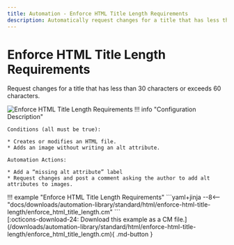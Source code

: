 ```yaml
---
title: Automation - Enforce HTML Title Length Requirements
description: Automatically request changes for a title that has less than 30 characters or exceeds 60 characters.
---
```

# Enforce HTML Title Length Requirements

<!-- --8<-- [start:example]-->

Request changes for a title that has less than 30 characters or exceeds 60 characters.

![Enforce HTML Title Length Requirements](/automations/standard/html/enforce-html-title-length/enforce-html-title-length.png)
!!! info "Configuration Description"

    Conditions (all must be true):
    
    * Creates or modifies an HTML file.
    * Adds an image without writing an alt attribute.
    
    Automation Actions:
    
    * Add a “missing alt attribute” label
    * Request changes and post a comment asking the author to add alt attributes to images.

<div class="automationExample" markdown="1">
!!! example "Enforce HTML Title Length Requirements"
    ```yaml+jinja
    --8<-- "docs/downloads/automation-library/standard/html/enforce-html-title-length/enforce_html_title_length.cm"
    ```
    <div class="result" markdown>
      <span>
      [:octicons-download-24: Download this example as a CM file.](/downloads/automation-library/standard/html/enforce-html-title-length/enforce_html_title_length.cm){ .md-button }
      </span>
    </div>
<!-- --8<-- [end:example]-->